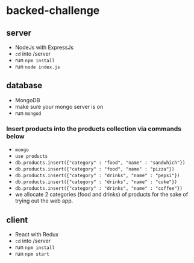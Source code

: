 # backed-challenge
## server
  - NodeJs with ExpressJs
  - `cd` into /server
  - run `npm install`
  - run `node index.js`
## database
  - MongoDB
  - make sure your mongo server is on
  - run `mongod`
### Insert products into the products collection via commands below
  - `mongo`
  - `use products`
  - `db.products.insert({"category" : "food", "name" : "sandwhich"})`
  - `db.products.insert({"category" : "food", "name" : "pizza"})`
  - `db.products.insert({"category" : "drinks", "name" : "pepsi"})`
  - `db.products.insert({"category" : "drinks", "name" : "coke"})`
  - `db.products.insert({"category" : "drinks", "name" : "coffee"})`
  - we allocate 2 categories (food and drinks) of products for the sake of trying out the web app.
## client
  - React with Redux
  - `cd` into /server
  - run `npm install`
  - run `npm start`
